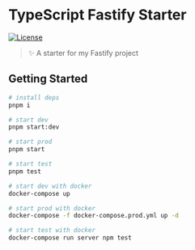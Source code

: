 # TypeScript Fastify Starter

[![License](https://img.shields.io/github/license/EastSun5566/typescript-fastify-starter.svg?style=for-the-badge)](https://github.com/EastSun5566/typescript-fastify-starter/blob/main/LICENSE)

> ✨ A starter for my Fastify project

## Getting Started

```sh
# install deps
pnpm i

# start dev
pnpm start:dev

# start prod
pnpm start

# start test
pnpm test
```

```sh
# start dev with docker
docker-compose up

# start prod with docker
docker-compose -f docker-compose.prod.yml up -d

# start test with docker
docker-compose run server npm test
```
